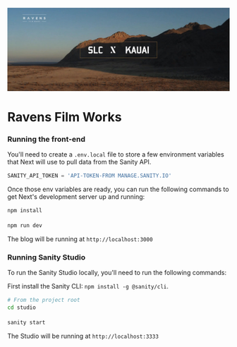 ![Ravens Website](./repo-image.jpg)

# Ravens Film Works

### Running the front-end

You'll need to create a `.env.local` file to store a few environment variables that Next will use to pull data from the Sanity API.

```js
SANITY_API_TOKEN = 'API-TOKEN-FROM MANAGE.SANITY.IO'
```

Once those env variables are ready, you can run the following commands to get Next's development server up and running:

```bash
npm install

npm run dev
```

The blog will be running at `http://localhost:3000`

### Running Sanity Studio

To run the Sanity Studio locally, you'll need to run the following commands:

First install the Sanity CLI: `npm install -g @sanity/cli`.

```bash
# From the project root
cd studio

sanity start
```

The Studio will be running at `http://localhost:3333`
